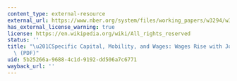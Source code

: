 ```yaml
---
content_type: external-resource
external_url: https://www.nber.org/system/files/working_papers/w3294/w3294.pdf
has_external_license_warning: true
license: https://en.wikipedia.org/wiki/All_rights_reserved
status: ''
title: "\u201CSpecific Capital, Mobility, and Wages: Wages Rise with Job Seniority.\u201D\
  \ (PDF)"
uid: 5b25266a-9688-4c1d-9192-dd506a7c6771
wayback_url: ''
---
```

